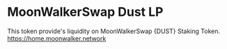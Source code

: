 # MoonWalkerSwap Dust LP

This token provide's liquidity on MoonWalkerSwap {DUST} Staking Token.
https://home.moonwalker.network 

